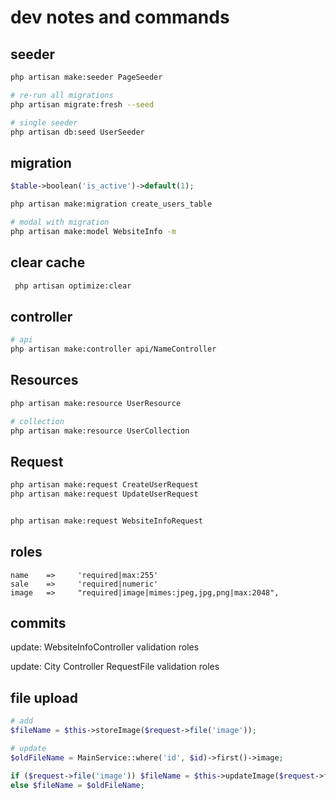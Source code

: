 # dev notes and commands

## seeder

```bash
php artisan make:seeder PageSeeder

# re-run all migrations
php artisan migrate:fresh --seed

# single seeder
php artisan db:seed UserSeeder
```

## migration

```php
$table->boolean('is_active')->default(1);
```

```bash
php artisan make:migration create_users_table

# modal with migration
php artisan make:model WebsiteInfo -m
```

## clear cache

```bash
 php artisan optimize:clear
```

## controller

```bash
# api
php artisan make:controller api/NameController
```

## Resources

```bash
php artisan make:resource UserResource

# collection
php artisan make:resource UserCollection
```

## Request

```bash
php artisan make:request CreateUserRequest
php artisan make:request UpdateUserRequest


php artisan make:request WebsiteInfoRequest

```

## roles

```
name    =>     'required|max:255'
sale    =>     'required|numeric'
image   =>     "required|image|mimes:jpeg,jpg,png|max:2048",

```

## commits

update: WebsiteInfoController validation roles

update: City Controller RequestFile validation roles

## file upload

```php
# add
$fileName = $this->storeImage($request->file('image'));

# update
$oldFileName = MainService::where('id', $id)->first()->image;

if ($request->file('image')) $fileName = $this->updateImage($request->file('image'), $oldFileName);
else $fileName = $oldFileName;
```
